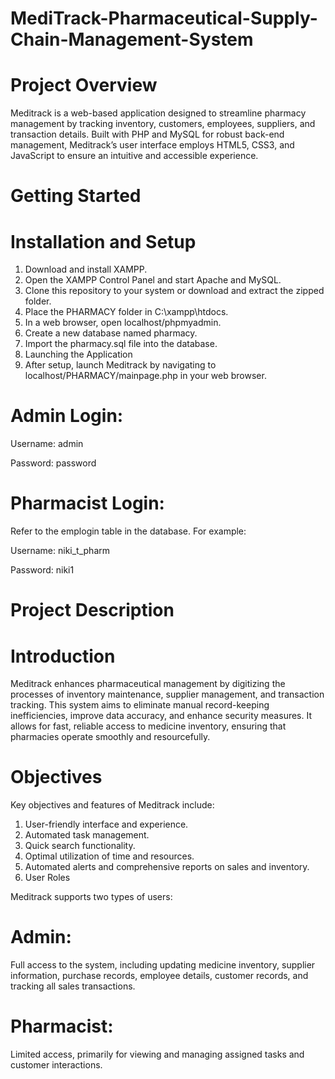 # MediTrack-Pharmaceutical-Supply-Chain-Management-System

# Project Overview
Meditrack is a web-based application designed to streamline pharmacy management by tracking inventory, customers, employees, suppliers, and transaction details. Built with PHP and MySQL for robust back-end management, Meditrack’s user interface employs HTML5, CSS3, and JavaScript to ensure an intuitive and accessible experience.

# Getting Started
# Installation and Setup

1) Download and install XAMPP.
2) Open the XAMPP Control Panel and start Apache and MySQL.
3) Clone this repository to your system or download and extract the zipped folder.
4) Place the PHARMACY folder in C:\xampp\htdocs.
5) In a web browser, open localhost/phpmyadmin.
6) Create a new database named pharmacy.
7) Import the pharmacy.sql file into the database.
8) Launching the Application
9) After setup, launch Meditrack by navigating to localhost/PHARMACY/mainpage.php in your web browser.

# Admin Login:

Username: admin

Password: password

# Pharmacist Login: 
Refer to the emplogin table in the database. For example:

Username: niki_t_pharm

Password: niki1

# Project Description
# Introduction
Meditrack enhances pharmaceutical management by digitizing the processes of inventory maintenance, supplier management, and transaction tracking. This system aims to eliminate manual record-keeping inefficiencies, improve data accuracy, and enhance security measures. It allows for fast, reliable access to medicine inventory, ensuring that pharmacies operate smoothly and resourcefully.

# Objectives
Key objectives and features of Meditrack include:

1) User-friendly interface and experience.
2) Automated task management.
3) Quick search functionality.
4) Optimal utilization of time and resources.
5) Automated alerts and comprehensive reports on sales and inventory.
6) User Roles

Meditrack supports two types of users:

# Admin:
Full access to the system, including updating medicine inventory, supplier information, purchase records, employee details, customer records, and tracking all sales transactions.
# Pharmacist:
Limited access, primarily for viewing and managing assigned tasks and customer interactions.
